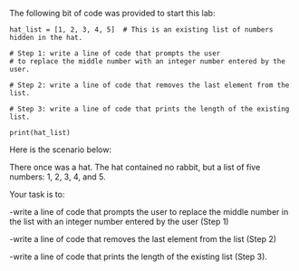 The following bit of code was provided to start this lab:

    hat_list = [1, 2, 3, 4, 5]  # This is an existing list of numbers hidden in the hat.

    # Step 1: write a line of code that prompts the user
    # to replace the middle number with an integer number entered by the user.

    # Step 2: write a line of code that removes the last element from the list.

    # Step 3: write a line of code that prints the length of the existing list.

    print(hat_list)

Here is the scenario below:

There once was a hat. The hat contained no rabbit, but a list of five numbers: 1, 2, 3, 4, and 5.

Your task is to:

-write a line of code that prompts the user to replace the middle number in the list with an integer number entered by the user (Step 1)

-write a line of code that removes the last element from the list (Step 2)

-write a line of code that prints the length of the existing list (Step 3).
